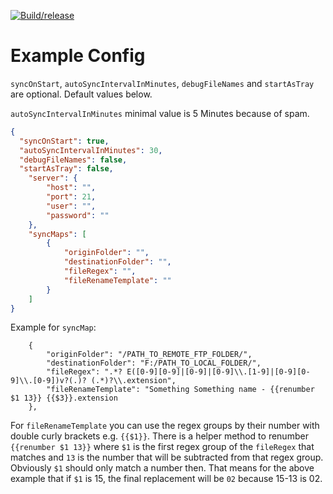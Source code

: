 [![Build/release](https://github.com/BastianGanze/weebsync/actions/workflows/main.yml/badge.svg)](https://github.com/BastianGanze/weebsync/actions/workflows/main.yml)

# Example Config

`syncOnStart`, `autoSyncIntervalInMinutes`, `debugFileNames` and `startAsTray` are optional. Default values below.

`autoSyncIntervalInMinutes` minimal value is 5 Minutes because of spam.

```json
{
  "syncOnStart": true,
  "autoSyncIntervalInMinutes": 30,
  "debugFileNames": false,
  "startAsTray": false,
    "server": {
        "host": "",
        "port": 21,
        "user": "",
        "password": ""
    },
    "syncMaps": [
        {
            "originFolder": "",
            "destinationFolder": "",
            "fileRegex": "",
            "fileRenameTemplate": ""
        }
    ]
}
```

Example for `syncMap`:

```
    { 
        "originFolder": "/PATH_TO_REMOTE_FTP_FOLDER/",
        "destinationFolder": "F:/PATH_TO_LOCAL_FOLDER/",
        "fileRegex": ".*? E([0-9][0-9]|[0-9]|[0-9]\\.[1-9]|[0-9][0-9]\\.[0-9])v?(.)? (.*)?\\.extension",
        "fileRenameTemplate": "Something Something name - {{renumber $1 13}} {{$3}}.extension 
    },
```

For `fileRenameTemplate` you can use the regex groups by their number with double curly brackets e.g. `{{$1}}`.
There is a helper method to renumber `{{renumber $1 13}}` where `$1` is the first regex group of the `fileRegex` that matches and `13` is the number that will be subtracted from that regex group. Obviously `$1` should only match a number then. That means for the above example that if `$1` is 15, the final replacement will be `02` because 15-13 is 02.
